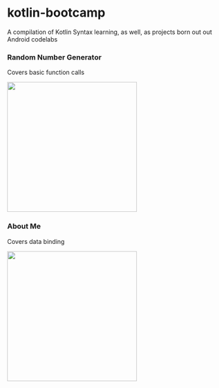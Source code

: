# kotlin-bootcamp
A compilation of Kotlin Syntax learning, as well, as projects born out out Android codelabs

### Random Number Generator

Covers basic function calls

<img src="https://i.imgur.com/5Mtuv8N.gif" width="300">

### About Me

Covers data binding 

<img src="https://media2.giphy.com/media/iFhGhoHD2C5T7KWTTb/giphy.gif" width="300">